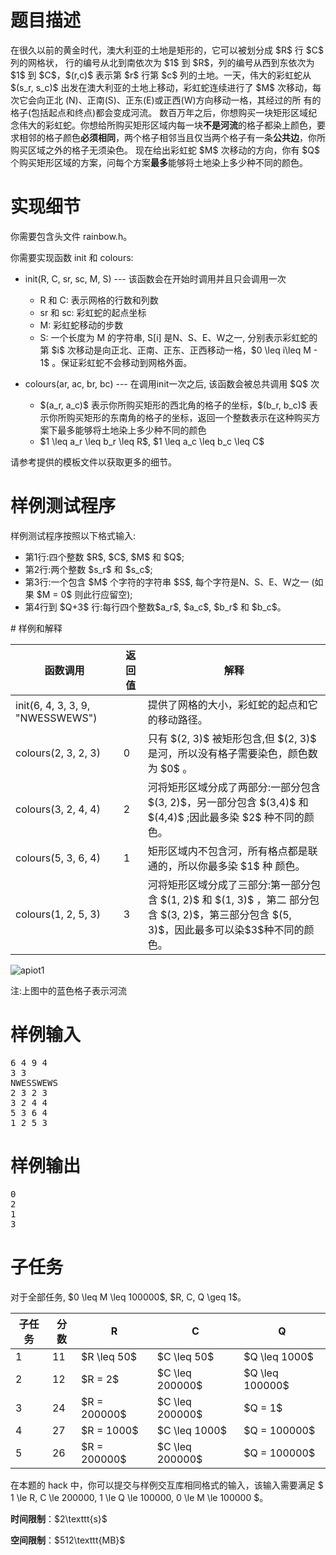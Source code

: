 # 题目描述

<p>在很久以前的黄金时代，澳大利亚的土地是矩形的，它可以被划分成 $R$ 行 $C$ 列的网格状， 行的编号从北到南依次为 $1$ 到 $R$，列的编号从西到东依次为 $1$ 到 $C$，$(r,c)$ 表示第 $r$ 行第 $c$ 列的土地。一天，伟大的彩虹蛇从 $(s_r, s_c)$ 出发在澳大利亚的土地上移动，彩虹蛇连续进行了 $M$ 次移动，每次它会向正北 (N)、正南(S)、正东(E)或正西(W)方向移动一格，其经过的所 有的格子(包括起点和终点)都会变成河流。
数百万年之后，你想购买一块矩形区域纪念伟大的彩虹蛇。你想给所购买矩形区域内每一块<strong>不是河流</strong>的格子都染上颜色，要求相邻的格子颜色<strong>必须相同</strong>，两个格子相邻当且仅当两个格子有一条<strong>公共边</strong>，你所购买区域之外的格子无须染色。
现在给出彩虹蛇 $M$ 次移动的方向，你有 $Q$ 个购买矩形区域的方案，问每个方案<strong>最多</strong>能够将土地染上多少种不同的颜色。</p>

# 实现细节


<p>你需要包含头文件 rainbow.h。</p>
<p>你需要实现函数 init 和 colours:</p>
<ul><li><p>init(R, C, sr, sc, M, S) --- 该函数会在开始时调用并且只会调用一次</p>
<ul><li>R 和 C: 表示网格的行数和列数</li>
<li>sr 和 sc: 彩虹蛇的起点坐标</li>
<li>M: 彩虹蛇移动的步数</li>
<li>S: 一个长度为 M 的字符串, S[i] 是N、S、E、W之一, 分别表示彩虹蛇的第 $i$ 次移动是向正北、正南、正东、正西移动一格，$0 \leq i\leq M - 1$ 。保证彩虹蛇不会移动到网格外面。</li>
</ul></li>
<li><p>colours(ar, ac, br, bc) --- 在调用init一次之后, 该函数会被总共调用 $Q$ 次</p>
<ul><li>$(a_r, a_c)$ 表示你所购买矩形的西北角的格子的坐标，$(b_r, b_c)$ 表示你所购买矩形的东南角的格子的坐标，返回一个整数表示在这种购买方案下最多能够将土地染上多少种不同的颜色</li>
<li>$1 \leq a_r \leq b_r \leq R$, $1 \leq a_c \leq b_c \leq C$</li>
</ul></li>
</ul><p>请参考提供的模板文件以获取更多的细节。</p>

# 样例测试程序


<p>样例测试程序按照以下格式输入:</p>
<ul><li>第1行:四个整数 $R$, $C$, $M$ 和 $Q$;</li>
<li>第2行:两个整数 $s_r$ 和 $s_c$;</li>
<li>第3行:一个包含 $M$ 个字符的字符串 $S$, 每个字符是N、S、E、W之一 (如果 $M = 0$ 则此行应留空);</li>
<li>第4行到 $Q+3$ 行:每行四个整数$a_r$, $a_c$, $b_r$ 和 $b_c$。</li>
</ul>
# 样例和解释


<div class="table-responsive">
<table class="table table-bordered table-text-center table-vertical-middle"><thead><tr><th>函数调用</th>
<th>返回值</th>
<th>解释</th>
</tr></thead><tbody><tr><td>init(6, 4, 3, 3, 9, &#34;NWESSWEWS&#34;)</td><td></td><td>提供了网格的大小，彩虹蛇的起点和它的移动路径。</td>
</tr><tr><td>colours(2, 3, 2, 3)</td><td>0</td><td>只有 $(2, 3)$ 被矩形包含,但 $(2, 3)$ 是河，所以没有格子需要染色，颜色数为 $0$ 。</td>
</tr><tr><td>colours(3, 2, 4, 4)</td><td>2</td><td>河将矩形区域分成了两部分:一部分包含 $(3, 2)$，另一部分包含 $(3,4)$ 和 $(4,4)$ ;因此最多染 $2$ 种不同的颜色。</td>
</tr><tr><td>colours(5, 3, 6, 4)</td><td>1</td><td>矩形区域内不包含河，所有格点都是联通的，所以你最多染 $1$ 种 颜色。</td>
</tr><tr><td>colours(1, 2, 5, 3)</td><td>3</td><td>河将矩形区域分成了三部分:第一部分包含 $(1, 2)$ 和 $(1, 3)$ ，第二 部分包含 $(3, 2)$，第三部分包含 $(5, 3)$，因此最多可以染$3$种不同的颜色。</td>
</tr></tbody></table></div>

<p><img src="/source/uoj/303/img/aHR0cHM6Ly9zMS5heDF4LmNvbS8yMDE4LzA2LzEzL0NPVFVSSC5tZC5wbmc=.png" alt="apiot1"/></p>
<p>注:上图中的蓝色格子表示河流</p>

# 样例输入


<pre>6 4 9 4 
3 3 
NWESSWEWS 
2 3 2 3 
3 2 4 4 
5 3 6 4 
1 2 5 3
</pre>


# 样例输出


<pre>0
2
1
3
</pre>


# 子任务


<p>对于全部任务, $0 \leq M \leq 100000$, $R, C, Q \geq 1$。</p>
<table class="table table-bordered table-text-center table-vertical-middle"><thead><tr><th>子任务</th><th>分数</th><th>R</th><th>C</th><th>Q</th></tr></thead><tbody><tr><td>1</td><td>11</td><td> $R \leq 50$ </td><td> $C \leq 50$ </td><td> $Q \leq 1000$ </td></tr><tr><td>2</td><td>12</td><td> $R = 2$ </td><td> $C \leq 200000$ </td><td> $Q \leq 100000$ </td></tr><tr><td>3</td><td>24</td><td> $R = 200000$ </td><td> $C \leq 200000$ </td><td> $Q = 1$ </td></tr><tr><td>4</td><td>27</td><td> $R = 1000$ </td><td> $C \leq 1000$ </td><td> $Q = 100000$ </td></tr><tr><td>5</td><td>26</td><td> $R = 200000$ </td><td> $C \leq 200000$ </td><td> $Q = 100000$ </td></tr></tbody></table><p>在本题的 hack 中，你可以提交与样例交互库相同格式的输入，该输入需要满足 $ 1 \le R, C \le 200000, 1 \le Q \le 100000, 0 \le M \le 100000 $。</p>
<p><strong>时间限制</strong>：$2\texttt{s}$</p>
<p><strong>空间限制</strong>：$512\texttt{MB}$</p>
